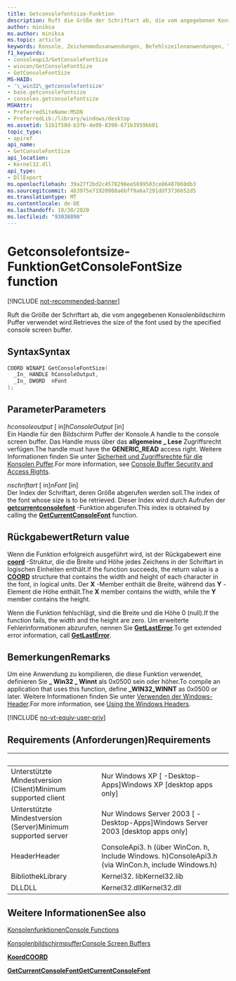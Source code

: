```yaml
---
title: Getconsolefontsize-Funktion
description: Ruft die Größe der Schriftart ab, die vom angegebenen Konsolenbildschirm Puffer verwendet wird.
author: miniksa
ms.author: miniksa
ms.topic: article
keywords: Konsole, Zeichenmodusanwendungen, Befehlszeilenanwendungen, Terminalanwendungen, Konsolen-API
f1_keywords:
- consoleapi3/GetConsoleFontSize
- wincon/GetConsoleFontSize
- GetConsoleFontSize
MS-HAID:
- '\_win32\_getconsolefontsize'
- base.getconsolefontsize
- consoles.getconsolefontsize
MSHAttr:
- PreferredSiteName:MSDN
- PreferredLib:/library/windows/desktop
ms.assetid: 51b1f58d-b3fb-4e09-8398-671b3959bb01
topic_type:
- apiref
api_name:
- GetConsoleFontSize
api_location:
- Kernel32.dll
api_type:
- DllExport
ms.openlocfilehash: 39a27f2bd2c4578296ee5699503ce86487060db3
ms.sourcegitcommit: 463975e71920908a6bff9a6a7291ddf3736652d5
ms.translationtype: MT
ms.contentlocale: de-DE
ms.lasthandoff: 10/30/2020
ms.locfileid: "93038898"
---
```

# <a name="getconsolefontsize-function"></a><span data-ttu-id="04a1b-104">Getconsolefontsize-Funktion</span><span class="sxs-lookup"><span data-stu-id="04a1b-104">GetConsoleFontSize function</span></span>

[!INCLUDE [not-recommended-banner](./includes/not-recommended-banner.md)]

<span data-ttu-id="04a1b-105">Ruft die Größe der Schriftart ab, die vom angegebenen Konsolenbildschirm Puffer verwendet wird.</span><span class="sxs-lookup"><span data-stu-id="04a1b-105">Retrieves the size of the font used by the specified console screen buffer.</span></span>

## <a name="syntax"></a><span data-ttu-id="04a1b-106">Syntax</span><span class="sxs-lookup"><span data-stu-id="04a1b-106">Syntax</span></span>

```C
COORD WINAPI GetConsoleFontSize(
  _In_ HANDLE hConsoleOutput,
  _In_ DWORD  nFont
);
```

## <a name="parameters"></a><span data-ttu-id="04a1b-107">Parameter</span><span class="sxs-lookup"><span data-stu-id="04a1b-107">Parameters</span></span>

<span data-ttu-id="04a1b-108">*hconsoleoutput* \[ in\]</span><span class="sxs-lookup"><span data-stu-id="04a1b-108">*hConsoleOutput* \[in\]</span></span>  
<span data-ttu-id="04a1b-109">Ein Handle für den Bildschirm Puffer der Konsole.</span><span class="sxs-lookup"><span data-stu-id="04a1b-109">A handle to the console screen buffer.</span></span> <span data-ttu-id="04a1b-110">Das Handle muss über das **allgemeine \_ Lese** Zugriffsrecht verfügen.</span><span class="sxs-lookup"><span data-stu-id="04a1b-110">The handle must have the **GENERIC\_READ** access right.</span></span> <span data-ttu-id="04a1b-111">Weitere Informationen finden Sie unter [Sicherheit und Zugriffsrechte für die Konsolen Puffer](console-buffer-security-and-access-rights.md).</span><span class="sxs-lookup"><span data-stu-id="04a1b-111">For more information, see [Console Buffer Security and Access Rights](console-buffer-security-and-access-rights.md).</span></span>

<span data-ttu-id="04a1b-112">*nschriftart* \[ in\]</span><span class="sxs-lookup"><span data-stu-id="04a1b-112">*nFont* \[in\]</span></span>  
<span data-ttu-id="04a1b-113">Der Index der Schriftart, deren Größe abgerufen werden soll.</span><span class="sxs-lookup"><span data-stu-id="04a1b-113">The index of the font whose size is to be retrieved.</span></span> <span data-ttu-id="04a1b-114">Dieser Index wird durch Aufrufen der [**getcurrentconsolefont**](getcurrentconsolefont.md) -Funktion abgerufen.</span><span class="sxs-lookup"><span data-stu-id="04a1b-114">This index is obtained by calling the [**GetCurrentConsoleFont**](getcurrentconsolefont.md) function.</span></span>

## <a name="return-value"></a><span data-ttu-id="04a1b-115">Rückgabewert</span><span class="sxs-lookup"><span data-stu-id="04a1b-115">Return value</span></span>

<span data-ttu-id="04a1b-116">Wenn die Funktion erfolgreich ausgeführt wird, ist der Rückgabewert eine [**coord**](coord-str.md) -Struktur, die die Breite und Höhe jedes Zeichens in der Schriftart in logischen Einheiten enthält.</span><span class="sxs-lookup"><span data-stu-id="04a1b-116">If the function succeeds, the return value is a [**COORD**](coord-str.md) structure that contains the width and height of each character in the font, in logical units.</span></span> <span data-ttu-id="04a1b-117">Der **X** -Member enthält die Breite, während das **Y** -Element die Höhe enthält.</span><span class="sxs-lookup"><span data-stu-id="04a1b-117">The **X** member contains the width, while the **Y** member contains the height.</span></span>

<span data-ttu-id="04a1b-118">Wenn die Funktion fehlschlägt, sind die Breite und die Höhe 0 (null).</span><span class="sxs-lookup"><span data-stu-id="04a1b-118">If the function fails, the width and the height are zero.</span></span> <span data-ttu-id="04a1b-119">Um erweiterte Fehlerinformationen abzurufen, nennen Sie [**GetLastError**](https://msdn.microsoft.com/library/windows/desktop/ms679360).</span><span class="sxs-lookup"><span data-stu-id="04a1b-119">To get extended error information, call [**GetLastError**](https://msdn.microsoft.com/library/windows/desktop/ms679360).</span></span>

## <a name="remarks"></a><span data-ttu-id="04a1b-120">Bemerkungen</span><span class="sxs-lookup"><span data-stu-id="04a1b-120">Remarks</span></span>

<span data-ttu-id="04a1b-121">Um eine Anwendung zu kompilieren, die diese Funktion verwendet, definieren Sie **\_ Win32 \_ Winnt** als 0x0500 sein oder höher.</span><span class="sxs-lookup"><span data-stu-id="04a1b-121">To compile an application that uses this function, define **\_WIN32\_WINNT** as 0x0500 or later.</span></span> <span data-ttu-id="04a1b-122">Weitere Informationen finden Sie unter [Verwenden der Windows-Header](https://msdn.microsoft.com/library/windows/desktop/aa383745).</span><span class="sxs-lookup"><span data-stu-id="04a1b-122">For more information, see [Using the Windows Headers](https://msdn.microsoft.com/library/windows/desktop/aa383745).</span></span>

[!INCLUDE [no-vt-equiv-user-priv](./includes/no-vt-equiv-user-priv.md)]

## <a name="requirements"></a><span data-ttu-id="04a1b-123">Requirements (Anforderungen)</span><span class="sxs-lookup"><span data-stu-id="04a1b-123">Requirements</span></span>

| &nbsp; | &nbsp; |
|-|-|
| <span data-ttu-id="04a1b-124">Unterstützte Mindestversion (Client)</span><span class="sxs-lookup"><span data-stu-id="04a1b-124">Minimum supported client</span></span> | <span data-ttu-id="04a1b-125">Nur Windows XP \[ -Desktop-Apps\]</span><span class="sxs-lookup"><span data-stu-id="04a1b-125">Windows XP \[desktop apps only\]</span></span> |
| <span data-ttu-id="04a1b-126">Unterstützte Mindestversion (Server)</span><span class="sxs-lookup"><span data-stu-id="04a1b-126">Minimum supported server</span></span> | <span data-ttu-id="04a1b-127">Nur Windows Server 2003 \[ -Desktop-Apps\]</span><span class="sxs-lookup"><span data-stu-id="04a1b-127">Windows Server 2003 \[desktop apps only\]</span></span> |
| <span data-ttu-id="04a1b-128">Header</span><span class="sxs-lookup"><span data-stu-id="04a1b-128">Header</span></span> | <span data-ttu-id="04a1b-129">ConsoleApi3. h (über WinCon. h, Include Windows. h)</span><span class="sxs-lookup"><span data-stu-id="04a1b-129">ConsoleApi3.h (via WinCon.h, include Windows.h)</span></span> |
| <span data-ttu-id="04a1b-130">Bibliothek</span><span class="sxs-lookup"><span data-stu-id="04a1b-130">Library</span></span> | <span data-ttu-id="04a1b-131">Kernel32. lib</span><span class="sxs-lookup"><span data-stu-id="04a1b-131">Kernel32.lib</span></span> |
| <span data-ttu-id="04a1b-132">DLL</span><span class="sxs-lookup"><span data-stu-id="04a1b-132">DLL</span></span> | <span data-ttu-id="04a1b-133">Kernel32.dll</span><span class="sxs-lookup"><span data-stu-id="04a1b-133">Kernel32.dll</span></span> |

## <a name="see-also"></a><span data-ttu-id="04a1b-134">Weitere Informationen</span><span class="sxs-lookup"><span data-stu-id="04a1b-134">See also</span></span>

[<span data-ttu-id="04a1b-135">Konsolenfunktionen</span><span class="sxs-lookup"><span data-stu-id="04a1b-135">Console Functions</span></span>](console-functions.md)

[<span data-ttu-id="04a1b-136">Konsolenbildschirmpuffer</span><span class="sxs-lookup"><span data-stu-id="04a1b-136">Console Screen Buffers</span></span>](console-screen-buffers.md)

[<span data-ttu-id="04a1b-137">**Koord**</span><span class="sxs-lookup"><span data-stu-id="04a1b-137">**COORD**</span></span>](coord-str.md)

[<span data-ttu-id="04a1b-138">**GetCurrentConsoleFont**</span><span class="sxs-lookup"><span data-stu-id="04a1b-138">**GetCurrentConsoleFont**</span></span>](getcurrentconsolefont.md)
